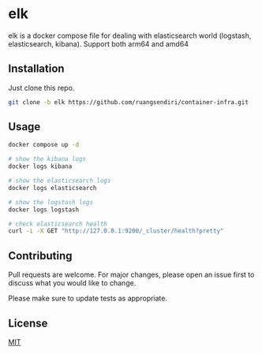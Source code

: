 # elk

elk is a docker compose file for dealing with elasticsearch world (logstash, elasticsearch, kibana). Support both arm64 and amd64

## Installation

Just clone this repo.

```bash
git clone -b elk https://github.com/ruangsendiri/container-infra.git
```

## Usage

```bash
docker compose up -d

# show the kibana logs
docker logs kibana

# show the elasticsearch logs
docker logs elasticsearch

# show the logstash logs
docker logs logstash

# check elasticsearch health
curl -i -X GET "http://127.0.0.1:9200/_cluster/health?pretty"
```

## Contributing

Pull requests are welcome. For major changes, please open an issue first
to discuss what you would like to change.

Please make sure to update tests as appropriate.

## License

[MIT](https://choosealicense.com/licenses/mit/)
